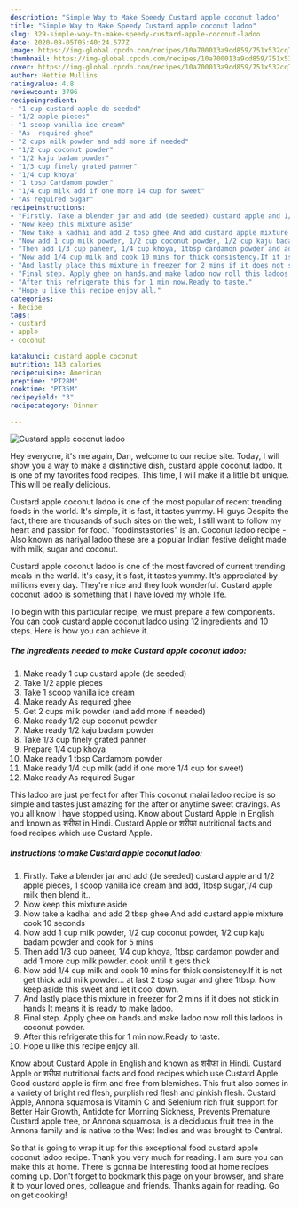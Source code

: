 ```yaml
---
description: "Simple Way to Make Speedy Custard apple coconut ladoo"
title: "Simple Way to Make Speedy Custard apple coconut ladoo"
slug: 329-simple-way-to-make-speedy-custard-apple-coconut-ladoo
date: 2020-08-05T05:40:24.577Z
image: https://img-global.cpcdn.com/recipes/10a700013a9cd859/751x532cq70/custard-apple-coconut-ladoo-recipe-main-photo.jpg
thumbnail: https://img-global.cpcdn.com/recipes/10a700013a9cd859/751x532cq70/custard-apple-coconut-ladoo-recipe-main-photo.jpg
cover: https://img-global.cpcdn.com/recipes/10a700013a9cd859/751x532cq70/custard-apple-coconut-ladoo-recipe-main-photo.jpg
author: Hettie Mullins
ratingvalue: 4.8
reviewcount: 3796
recipeingredient:
- "1 cup custard apple de seeded"
- "1/2 apple pieces"
- "1 scoop vanilla ice cream"
- "As  required ghee"
- "2 cups milk powder and add more if needed"
- "1/2 cup coconut powder"
- "1/2 kaju badam powder"
- "1/3 cup finely grated panner"
- "1/4 cup khoya"
- "1 tbsp Cardamom powder"
- "1/4 cup milk add if one more 14 cup for sweet"
- "As required Sugar"
recipeinstructions:
- "Firstly. Take a blender jar and add (de seeded) custard apple and 1/2 apple pieces, 1 scoop vanilla ice cream and add, 1tbsp sugar,1/4 cup milk then blend it.."
- "Now keep this mixture aside"
- "Now take a kadhai and add 2 tbsp ghee And add custard apple mixture cook 10 seconds"
- "Now add 1 cup milk powder, 1/2 cup coconut powder, 1/2 cup kaju badam powder and cook for 5 mins"
- "Then add 1/3 cup paneer, 1/4 cup khoya, 1tbsp cardamon powder and add 1 more cup milk powder. cook until it gets thick"
- "Now add 1/4 cup milk and cook 10 mins for thick consistency.If it is not get thick add milk powder... at last 2 tbsp sugar and ghee 1tbsp. Now keep aside this sweet and let it cool down."
- "And lastly place this mixture in freezer for 2 mins if it does not stick in hands It means it is ready to make ladoo."
- "Final step. Apply ghee on hands.and make ladoo now roll this ladoos in coconut powder."
- "After this refrigerate this for 1 min now.Ready to taste."
- "Hope u like this recipe enjoy all."
categories:
- Recipe
tags:
- custard
- apple
- coconut

katakunci: custard apple coconut 
nutrition: 143 calories
recipecuisine: American
preptime: "PT28M"
cooktime: "PT35M"
recipeyield: "3"
recipecategory: Dinner

---
```



![Custard apple coconut ladoo](https://img-global.cpcdn.com/recipes/10a700013a9cd859/751x532cq70/custard-apple-coconut-ladoo-recipe-main-photo.jpg)

Hey everyone, it's me again, Dan, welcome to our recipe site. Today, I will show you a way to make a distinctive dish, custard apple coconut ladoo. It is one of my favorites food recipes. This time, I will make it a little bit unique. This will be really delicious.

Custard apple coconut ladoo is one of the most popular of recent trending foods in the world. It&#39;s simple, it is fast, it tastes yummy. Hi guys Despite the fact, there are thousands of such sites on the web, I still want to follow my heart and passion for food. &#34;foodinstastories&#34; is an. Coconut ladoo recipe - Also known as nariyal ladoo these are a popular Indian festive delight made with milk, sugar and coconut.

Custard apple coconut ladoo is one of the most favored of current trending meals in the world. It's easy, it's fast, it tastes yummy. It's appreciated by millions every day. They're nice and they look wonderful. Custard apple coconut ladoo is something that I have loved my whole life.


To begin with this particular recipe, we must prepare a few components. You can cook custard apple coconut ladoo using 12 ingredients and 10 steps. Here is how you can achieve it.

<!--inarticleads1-->

##### The ingredients needed to make Custard apple coconut ladoo:

1. Make ready 1 cup custard apple (de seeded)
1. Take 1/2 apple pieces
1. Take 1 scoop vanilla ice cream
1. Make ready As  required ghee
1. Get 2 cups milk powder (and add more if needed)
1. Make ready 1/2 cup coconut powder
1. Make ready 1/2 kaju badam powder
1. Take 1/3 cup finely grated panner
1. Prepare 1/4 cup khoya
1. Make ready 1 tbsp Cardamom powder
1. Make ready 1/4 cup milk (add if one more 1/4 cup for sweet)
1. Make ready As required Sugar


This ladoo are just perfect for after This coconut malai ladoo recipe is so simple and tastes just amazing for the after or anytime sweet cravings. As you all know I have stopped using. Know about Custard Apple in English and known as शरीफा in Hindi. Custard Apple or शरीफा nutritional facts and food recipes which use Custard Apple. 

<!--inarticleads2-->

##### Instructions to make Custard apple coconut ladoo:

1. Firstly. Take a blender jar and add (de seeded) custard apple and 1/2 apple pieces, 1 scoop vanilla ice cream and add, 1tbsp sugar,1/4 cup milk then blend it..
1. Now keep this mixture aside
1. Now take a kadhai and add 2 tbsp ghee And add custard apple mixture cook 10 seconds
1. Now add 1 cup milk powder, 1/2 cup coconut powder, 1/2 cup kaju badam powder and cook for 5 mins
1. Then add 1/3 cup paneer, 1/4 cup khoya, 1tbsp cardamon powder and add 1 more cup milk powder. cook until it gets thick
1. Now add 1/4 cup milk and cook 10 mins for thick consistency.If it is not get thick add milk powder... at last 2 tbsp sugar and ghee 1tbsp. Now keep aside this sweet and let it cool down.
1. And lastly place this mixture in freezer for 2 mins if it does not stick in hands It means it is ready to make ladoo.
1. Final step. Apply ghee on hands.and make ladoo now roll this ladoos in coconut powder.
1. After this refrigerate this for 1 min now.Ready to taste.
1. Hope u like this recipe enjoy all.


Know about Custard Apple in English and known as शरीफा in Hindi. Custard Apple or शरीफा nutritional facts and food recipes which use Custard Apple. Good custard apple is firm and free from blemishes. This fruit also comes in a variety of bright red flesh, purplish red flesh and pinkish flesh. Custard Apple, Annona squamosa is Vitamin C and Selenium rich fruit support for Better Hair Growth, Antidote for Morning Sickness, Prevents Premature Custard apple tree, or Annona squamosa, is a deciduous fruit tree in the Annona family and is native to the West Indies and was brought to Central. 

So that is going to wrap it up for this exceptional food custard apple coconut ladoo recipe. Thank you very much for reading. I am sure you can make this at home. There is gonna be interesting food at home recipes coming up. Don't forget to bookmark this page on your browser, and share it to your loved ones, colleague and friends. Thanks again for reading. Go on get cooking!
